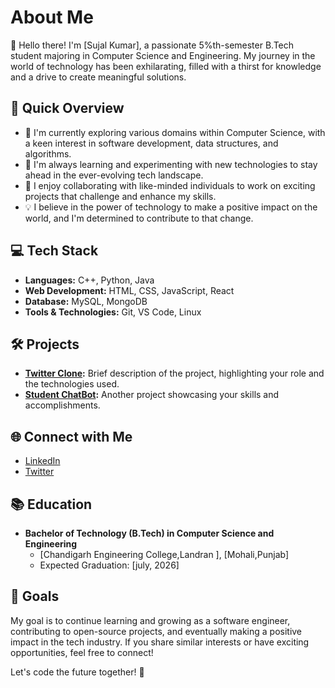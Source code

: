 # About Me

👋 Hello there! I'm [Sujal Kumar], a passionate 5%th-semester B.Tech student majoring in Computer Science and Engineering. My journey in the world of technology has been exhilarating, filled with a thirst for knowledge and a drive to create meaningful solutions.

## 🚀 Quick Overview

- 🔭 I'm currently exploring various domains within Computer Science, with a keen interest in software development, data structures, and algorithms.
- 🌱 I'm always learning and experimenting with new technologies to stay ahead in the ever-evolving tech landscape.
- 👯 I enjoy collaborating with like-minded individuals to work on exciting projects that challenge and enhance my skills.
- 💡 I believe in the power of technology to make a positive impact on the world, and I'm determined to contribute to that change.

## 💻 Tech Stack

- **Languages:** C++, Python, Java
- **Web Development:** HTML, CSS, JavaScript, React
- **Database:** MySQL, MongoDB
- **Tools & Technologies:** Git, VS Code, Linux

## 🛠️ Projects

- **[Twitter Clone](https://github.com/sundalsujal92/Twitter-Clone):** Brief description of the project, highlighting your role and the technologies used.
- **[Student ChatBot](https://github.com/sundalsujal92/Student-ChatBot):** Another project showcasing your skills and accomplishments.

## 🌐 Connect with Me

- [LinkedIn](https://www.linkedin.com/in/sujal-kumar-4ab153227/)
- [Twitter](https://twitter.com/sujalkumar_3815)

## 📚 Education

- **Bachelor of Technology (B.Tech) in Computer Science and Engineering**
  - [Chandigarh Engineering College,Landran ], [Mohali,Punjab]
  - Expected Graduation: [july, 2026]

## 🎯 Goals

My goal is to continue learning and growing as a software engineer, contributing to open-source projects, and eventually making a positive impact in the tech industry. If you share similar interests or have exciting opportunities, feel free to connect!

Let's code the future together! 🚀

